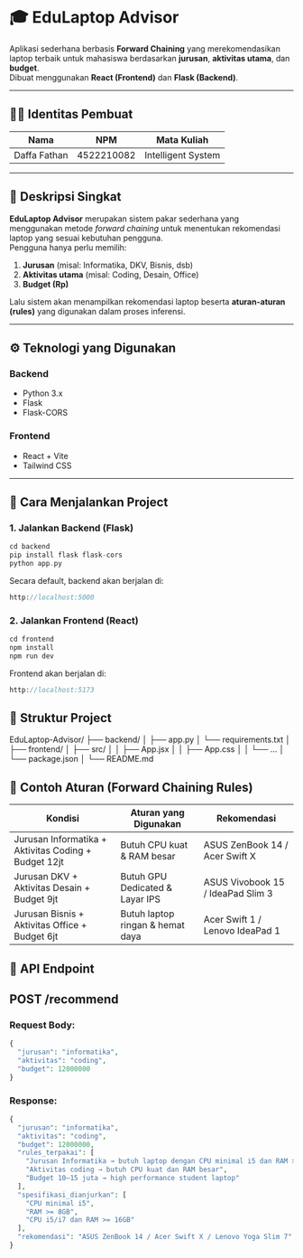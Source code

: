# 🎓 EduLaptop Advisor

Aplikasi sederhana berbasis **Forward Chaining** yang merekomendasikan laptop terbaik untuk mahasiswa berdasarkan **jurusan**, **aktivitas utama**, dan **budget**.  
Dibuat menggunakan **React (Frontend)** dan **Flask (Backend)**.

---

## 👨‍💻 Identitas Pembuat

| Nama | NPM | Mata Kuliah |
|------|------|--------------|
| Daffa Fathan | 4522210082 | Intelligent System |

---

## 🧠 Deskripsi Singkat

**EduLaptop Advisor** merupakan sistem pakar sederhana yang menggunakan metode *forward chaining* untuk menentukan rekomendasi laptop yang sesuai kebutuhan pengguna.  
Pengguna hanya perlu memilih:
1. **Jurusan** (misal: Informatika, DKV, Bisnis, dsb)
2. **Aktivitas utama** (misal: Coding, Desain, Office)
3. **Budget (Rp)**  

Lalu sistem akan menampilkan rekomendasi laptop beserta **aturan-aturan (rules)** yang digunakan dalam proses inferensi.

---

## ⚙️ Teknologi yang Digunakan

### Backend
- Python 3.x  
- Flask  
- Flask-CORS  

### Frontend
- React + Vite  
- Tailwind CSS  

---

## 🚀 Cara Menjalankan Project

### 1. Jalankan Backend (Flask)
```php
cd backend
pip install flask flask-cors
python app.py
```
Secara default, backend akan berjalan di:
```php
http://localhost:5000
```

### 2. Jalankan Frontend (React)
```php
cd frontend
npm install
npm run dev
```
Frontend akan berjalan di:
```php
http://localhost:5173
```
## 🧩 Struktur Project
EduLaptop-Advisor/
├── backend/
│   ├── app.py
│   └── requirements.txt
│
├── frontend/
│   ├── src/
│   │   ├── App.jsx
│   │   ├── App.css
│   │   └── ...
│   └── package.json
│
└── README.md

## 🧠 Contoh Aturan (Forward Chaining Rules)
| Kondisi                                              | Aturan yang Digunakan            | Rekomendasi                       |
| ---------------------------------------------------- | -------------------------------- | --------------------------------- |
| Jurusan Informatika + Aktivitas Coding + Budget 12jt | Butuh CPU kuat & RAM besar       | ASUS ZenBook 14 / Acer Swift X    |
| Jurusan DKV + Aktivitas Desain + Budget 9jt          | Butuh GPU Dedicated & Layar IPS  | ASUS Vivobook 15 / IdeaPad Slim 3 |
| Jurusan Bisnis + Aktivitas Office + Budget 6jt       | Butuh laptop ringan & hemat daya | Acer Swift 1 / Lenovo IdeaPad 1   |

## 🧾 API Endpoint

## POST /recommend

### Request Body:
```php
{
  "jurusan": "informatika",
  "aktivitas": "coding",
  "budget": 12000000
}
```

### Response:
```php
{
  "jurusan": "informatika",
  "aktivitas": "coding",
  "budget": 12000000,
  "rules_terpakai": [
    "Jurusan Informatika → butuh laptop dengan CPU minimal i5 dan RAM >= 8GB",
    "Aktivitas coding → butuh CPU kuat dan RAM besar",
    "Budget 10–15 juta → high performance student laptop"
  ],
  "spesifikasi_dianjurkan": [
    "CPU minimal i5",
    "RAM >= 8GB",
    "CPU i5/i7 dan RAM >= 16GB"
  ],
  "rekomendasi": "ASUS ZenBook 14 / Acer Swift X / Lenovo Yoga Slim 7"
}
```